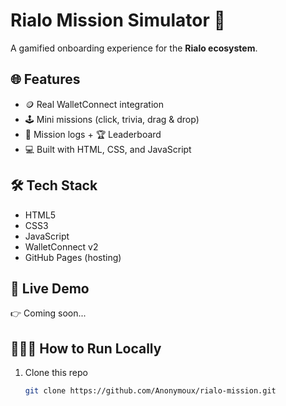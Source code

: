 # Rialo Mission Simulator 🚀

A gamified onboarding experience for the **Rialo ecosystem**.

## 🌐 Features
- 🪙 Real WalletConnect integration
- 🕹️ Mini missions (click, trivia, drag & drop)
- 📜 Mission logs + 🏆 Leaderboard
- 💻 Built with HTML, CSS, and JavaScript

## 🛠️ Tech Stack
- HTML5
- CSS3
- JavaScript
- WalletConnect v2
- GitHub Pages (hosting)

## 🚀 Live Demo
👉 Coming soon...

## 🧑🏾‍💻 How to Run Locally
1. Clone this repo  
   ```bash
   git clone https://github.com/Anonymoux/rialo-mission.git

